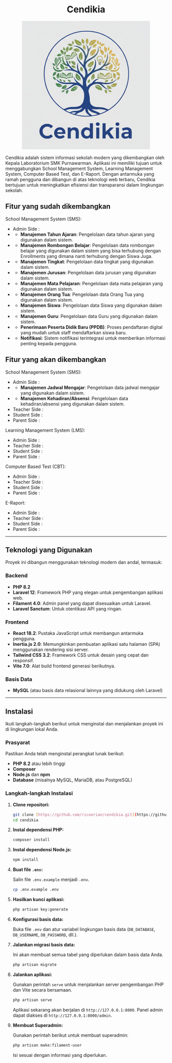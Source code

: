 <div align="center">

# Cendikia

<img src="public/images/logo.png" alt="Logo Proyek Cendikia" width="400"/>

</div>

Cendikia adalah sistem informasi sekolah modern yang dikembangkan oleh Kepala Laboratorium SMK Purnawarman. Aplikasi ini memiliki tujuan untuk menggabungkan School Management System, Learning Management System, Computer Based Test, dan E-Raport. Dengan antarmuka yang ramah pengguna dan dibangun di atas teknologi web terbaru, Cendikia bertujuan untuk meningkatkan efisiensi dan transparansi dalam lingkungan sekolah.

## Fitur yang sudah dikembangkan

School Management System (SMS):
* Admin Side :
* * **Manajemen Tahun Ajaran**: Pengelolaan data tahun ajaran yang digunakan dalam sistem.
* * **Manajemen Rombongan Belajar**: Pengelolaan data rombongan belajar yang digunakan dalam sistem yang bisa terhubung dengan Enrollments yang dimana nanti terhubung dengan Siswa Juga.
* * **Manajemen Tingkat**: Pengelolaan data tingkat yang digunakan dalam sistem.
* * **Manajemen Jurusan**: Pengelolaan data jurusan yang digunakan dalam sistem.
* * **Manajemen Mata Pelajaran**: Pengelolaan data mata pelajaran yang digunakan dalam sistem.
* * **Manajemen Orang Tua**: Pengelolaan data Orang Tua yang digunakan dalam sistem.
* * **Manajemen Siswa**: Pengelolaan data Siswa yang digunakan dalam sistem.
* * **Manajemen Guru**: Pengelolaan data Guru yang digunakan dalam sistem.
* * **Penerimaan Peserta Didik Baru (PPDB)**: Proses pendaftaran digital yang mudah untuk staff mendaftarkan siswa baru.
* * **Notifikasi**: Sistem notifikasi terintegrasi untuk memberikan informasi penting kepada pengguna.

## Fitur yang akan dikembangkan

School Management System (SMS):
* Admin Side :
* * **Manajemen Jadwal Mengajar**: Pengelolaan data jadwal mengajar yang digunakan dalam sistem.
* * **Manajemen Kehadiran/Absensi**: Pengelolaan data kehadiran/absensi yang digunakan dalam sistem.
* Teacher Side :
* Student Side :
* Parent Side :

Learning Management System (LMS):
* Admin Side :
* Teacher Side :
* Student Side :
* Parent Side :

Computer Based Test (CBT):
* Admin Side :
* Teacher Side :
* Student Side :
* Parent Side :

E-Raport:
* Admin Side :
* Teacher Side :
* Student Side :
* Parent Side :

---

## Teknologi yang Digunakan

Proyek ini dibangun menggunakan teknologi modern dan andal, termasuk:

### Backend

* **PHP 8.2**
* **Laravel 12**: Framework PHP yang elegan untuk pengembangan aplikasi web.
* **Filament 4.0**: Admin panel yang dapat disesuaikan untuk Laravel.
* **Laravel Sanctum**: Untuk otentikasi API yang ringan.

### Frontend

* **React 18.2**: Pustaka JavaScript untuk membangun antarmuka pengguna.
* **Inertia.js 2.0**: Memungkinkan pembuatan aplikasi satu halaman (SPA) menggunakan rendering sisi server.
* **Tailwind CSS 3.2**: Framework CSS untuk desain yang cepat dan responsif.
* **Vite 7.0**: Alat build frontend generasi berikutnya.

### Basis Data

* **MySQL** (atau basis data relasional lainnya yang didukung oleh Laravel)

---

## Instalasi

Ikuti langkah-langkah berikut untuk menginstal dan menjalankan proyek ini di lingkungan lokal Anda.

### Prasyarat

Pastikan Anda telah menginstal perangkat lunak berikut:

* **PHP 8.2** atau lebih tinggi
* **Composer**
* **Node.js** dan **npm**
* **Database** (misalnya MySQL, MariaDB, atau PostgreSQL)

### Langkah-langkah Instalasi

1.  **Clone repositori:**

    ```bash
    git clone [https://github.com/ricoerian/cendikia.git](https://github.com/ricoerian/cendikia.git)
    cd cendikia
    ```

2.  **Instal dependensi PHP:**

    ```bash
    composer install
    ```

3.  **Instal dependensi Node.js:**

    ```bash
    npm install
    ```

4.  **Buat file `.env`:**

    Salin file `.env.example` menjadi `.env`.

    ```bash
    cp .env.example .env
    ```

5.  **Hasilkan kunci aplikasi:**

    ```bash
    php artisan key:generate
    ```

6.  **Konfigurasi basis data:**

    Buka file `.env` dan atur variabel lingkungan basis data (`DB_DATABASE`, `DB_USERNAME`, `DB_PASSWORD`, dll.).

7.  **Jalankan migrasi basis data:**

    Ini akan membuat semua tabel yang diperlukan dalam basis data Anda.

    ```bash
    php artisan migrate
    ```

8.  **Jalankan aplikasi:**

    Gunakan perintah `serve` untuk menjalankan server pengembangan PHP dan Vite secara bersamaan.

    ```bash
    php artisan serve
    ```

    Aplikasi sekarang akan berjalan di `http://127.0.0.1:8000`. Panel admin dapat diakses di `http://127.0.0.1:8000/admin`.
9.  **Membuat Superadmin:**

    Gunakan perintah berikut untuk membuat superadmin:

    ```bash
    php artisan make:filament-user
    ```

    Isi sesuai dengan informasi yang diperlukan.